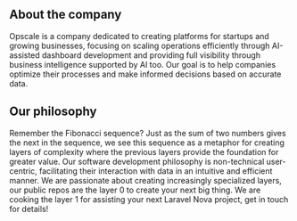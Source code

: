 ## About the company

Opscale is a company dedicated to creating platforms for startups and growing businesses, focusing on scaling operations efficiently through AI-assisted dashboard development and providing full visibility through business intelligence supported by AI too. Our goal is to help companies optimize their processes and make informed decisions based on accurate data.

## Our philosophy

Remember the Fibonacci sequence? Just as the sum of two numbers gives the next in the sequence, we see this sequence as a metaphor for creating layers of complexity where the previous layers provide the foundation for greater value. Our software development philosophy is non-technical user-centric, facilitating their interaction with data in an intuitive and efficient manner. We are passionate about creating increasingly specialized layers, our public repos are the layer 0 to create your next big thing. We are cooking the layer 1 for assisting your next Laravel Nova project, get in touch for details!
